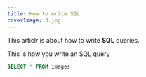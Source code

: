 ```yaml
---
title: How to write SQL
coverImage: 3.jpg
---
```


This articlr is about how to write **SQL** queries.

<!--more-->

This is how you write an SQL query

```sql
SELECT * FROM images
```
